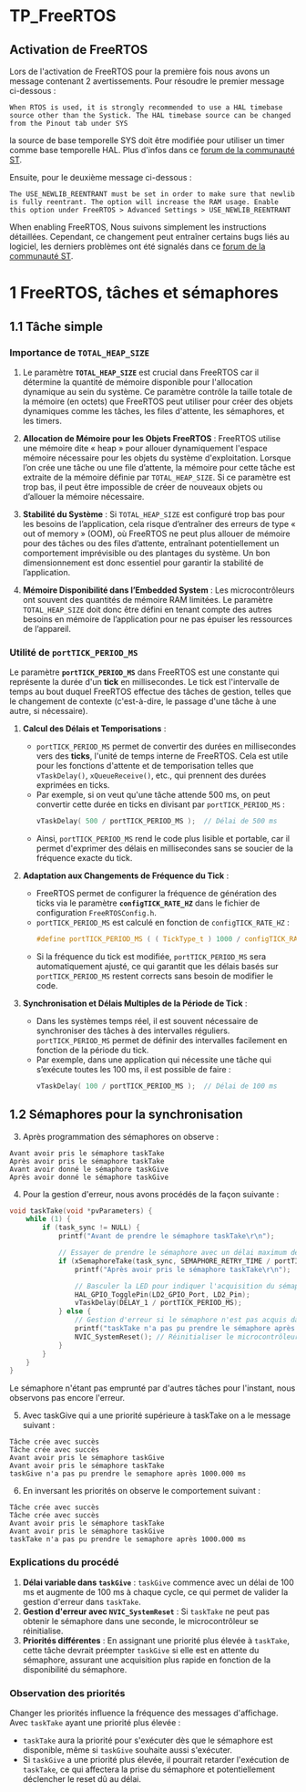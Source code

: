 # TP_FreeRTOS

## Activation de FreeRTOS

Lors de l'activation de FreeRTOS pour la première fois nous avons un message contenant 2 avertissements. Pour résoudre le premier message ci-dessous :
```
When RTOS is used, it is strongly recommended to use a HAL timebase source other than the Systick. The HAL timebase source can be changed from the Pinout tab under SYS
```
la source de base temporelle SYS doit être modifiée pour utiliser un timer comme base temporelle HAL. Plus d'infos dans ce [forum de la communauté ST](https://community.st.com/t5/stm32-mcus-products/cubemx-freertos-gt-using-systick/td-p/412607).

Ensuite, pour le deuxième message ci-dessous :
```
The USE_NEWLIB_REENTRANT must be set in order to make sure that newlib is fully reentrant. The option will increase the RAM usage. Enable this option under FreeRTOS > Advanced Settings > USE_NEWLIB_REENTRANT
```
When enabling FreeRTOS, Nous suivons simplement les instructions détaillées. Cependant, ce changement peut entraîner certains bugs liés au logiciel, les derniers problèmes ont été signalés dans ce [forum de la communauté ST](https://community.st.com/t5/stm32cubemx-mcus/cubeide-1-9-0-freertos-advanced-settings-gt-use-newlib-reentrant/td-p/127513).

# 1 FreeRTOS, tâches et sémaphores
## 1.1 Tâche simple

### Importance de `TOTAL_HEAP_SIZE`

1. Le paramètre **`TOTAL_HEAP_SIZE`** est crucial dans FreeRTOS car il détermine la quantité de mémoire disponible pour l'allocation dynamique au sein du système. Ce paramètre contrôle la taille totale de la mémoire (en octets) que FreeRTOS peut utiliser pour créer des objets dynamiques comme les tâches, les files d'attente, les sémaphores, et les timers.

1. **Allocation de Mémoire pour les Objets FreeRTOS** : FreeRTOS utilise une mémoire dite « heap » pour allouer dynamiquement l'espace mémoire nécessaire pour les objets du système d'exploitation. Lorsque l’on crée une tâche ou une file d’attente, la mémoire pour cette tâche est extraite de la mémoire définie par `TOTAL_HEAP_SIZE`. Si ce paramètre est trop bas, il peut être impossible de créer de nouveaux objets ou d’allouer la mémoire nécessaire.

2. **Stabilité du Système** : Si `TOTAL_HEAP_SIZE` est configuré trop bas pour les besoins de l’application, cela risque d’entraîner des erreurs de type « out of memory » (OOM), où FreeRTOS ne peut plus allouer de mémoire pour des tâches ou des files d’attente, entraînant potentiellement un comportement imprévisible ou des plantages du système. Un bon dimensionnement est donc essentiel pour garantir la stabilité de l’application.

3. **Mémoire Disponibilité dans l’Embedded System** : Les microcontrôleurs ont souvent des quantités de mémoire RAM limitées. Le paramètre `TOTAL_HEAP_SIZE` doit donc être défini en tenant compte des autres besoins en mémoire de l’application pour ne pas épuiser les ressources de l’appareil.

### Utilité de `portTICK_PERIOD_MS`

Le paramètre **`portTICK_PERIOD_MS`** dans FreeRTOS est une constante qui représente la durée d'un **tick** en millisecondes. Le tick est l'intervalle de temps au bout duquel FreeRTOS effectue des tâches de gestion, telles que le changement de contexte (c'est-à-dire, le passage d'une tâche à une autre, si nécessaire). 

1. **Calcul des Délais et Temporisations** : 
   - `portTICK_PERIOD_MS` permet de convertir des durées en millisecondes vers des **ticks**, l'unité de temps interne de FreeRTOS. Cela est utile pour les fonctions d'attente et de temporisation telles que `vTaskDelay()`, `xQueueReceive()`, etc., qui prennent des durées exprimées en ticks.
   - Par exemple, si on veut qu'une tâche attende 500 ms, on peut convertir cette durée en ticks en divisant par `portTICK_PERIOD_MS` :
     ```c
     vTaskDelay( 500 / portTICK_PERIOD_MS );  // Délai de 500 ms
     ```
   - Ainsi, `portTICK_PERIOD_MS` rend le code plus lisible et portable, car il permet d'exprimer des délais en millisecondes sans se soucier de la fréquence exacte du tick.

2. **Adaptation aux Changements de Fréquence du Tick** :
   - FreeRTOS permet de configurer la fréquence de génération des ticks via le paramètre **`configTICK_RATE_HZ`** dans le fichier de configuration `FreeRTOSConfig.h`.
   - `portTICK_PERIOD_MS` est calculé en fonction de `configTICK_RATE_HZ` :
     ```c
     #define portTICK_PERIOD_MS ( ( TickType_t ) 1000 / configTICK_RATE_HZ )
     ```
   - Si la fréquence du tick est modifiée, `portTICK_PERIOD_MS` sera automatiquement ajusté, ce qui garantit que les délais basés sur `portTICK_PERIOD_MS` restent corrects sans besoin de modifier le code.

3. **Synchronisation et Délais Multiples de la Période de Tick** :
   - Dans les systèmes temps réel, il est souvent nécessaire de synchroniser des tâches à des intervalles réguliers. `portTICK_PERIOD_MS` permet de définir des intervalles facilement en fonction de la période du tick.
   - Par exemple, dans une application qui nécessite une tâche qui s’exécute toutes les 100 ms, il est possible de faire :
     ```c
     vTaskDelay( 100 / portTICK_PERIOD_MS );  // Délai de 100 ms
     ```

## 1.2 Sémaphores pour la synchronisation
3. Après programmation des sémaphores on observe :
```
Avant avoir pris le sémaphore taskTake
Après avoir pris le sémaphore taskTake
Avant avoir donné le sémaphore taskGive
Après avoir donné le sémaphore taskGive
``` 

4. Pour la gestion d'erreur, nous avons procédés de la façon suivante :
```c
void taskTake(void *pvParameters) {
    while (1) {
        if (task_sync != NULL) {
            printf("Avant de prendre le sémaphore taskTake\r\n");

            // Essayer de prendre le sémaphore avec un délai maximum de 1 seconde
            if (xSemaphoreTake(task_sync, SEMAPHORE_RETRY_TIME / portTICK_PERIOD_MS) == pdTRUE) {
                printf("Après avoir pris le sémaphore taskTake\r\n");

                // Basculer la LED pour indiquer l'acquisition du sémaphore
                HAL_GPIO_TogglePin(LD2_GPIO_Port, LD2_Pin);
                vTaskDelay(DELAY_1 / portTICK_PERIOD_MS);
            } else {
                // Gestion d'erreur si le sémaphore n'est pas acquis dans le délai spécifié
                printf("taskTake n'a pas pu prendre le sémaphore après %.3f ms. Resetting...\r\n", (float)SEMAPHORE_RETRY_TIME);
                NVIC_SystemReset(); // Réinitialiser le microcontrôleur
            }
        }
    }
}
```
Le sémaphore n'étant pas emprunté par d'autres tâches pour l'instant, nous observons pas encore l'erreur.

5. Avec taskGive qui a une priorité supérieure à taskTake on a le message suivant :
```
Tâche crée avec succès                                                          
Tâche crée avec succès                                                          
Avant avoir pris le sémaphore taskGive                                          
Avant avoir pris le sémaphore taskTake                                          
taskGive n'a pas pu prendre le semaphore après 1000.000 ms
```
  
6. En inversant les priorités on observe le comportement suivant :
```
Tâche crée avec succès                                                          
Tâche crée avec succès                                                          
Avant avoir pris le sémaphore taskTake                                          
Avant avoir pris le sémaphore taskGive                                          
taskTake n'a pas pu prendre le semaphore après 1000.000 ms
```

### Explications du procédé
1. **Délai variable dans `taskGive`** : `taskGive` commence avec un délai de 100 ms et augmente de 100 ms à chaque cycle, ce qui permet de valider la gestion d'erreur dans `taskTake`.
2. **Gestion d'erreur avec `NVIC_SystemReset`** : Si `taskTake` ne peut pas obtenir le sémaphore dans une seconde, le microcontrôleur se réinitialise.
3. **Priorités différentes** : En assignant une priorité plus élevée à `taskTake`, cette tâche devrait préempter `taskGive` si elle est en attente du sémaphore, assurant une acquisition plus rapide en fonction de la disponibilité du sémaphore.

### Observation des priorités
Changer les priorités influence la fréquence des messages d'affichage. Avec `taskTake` ayant une priorité plus élevée :
- `taskTake` aura la priorité pour s'exécuter dès que le sémaphore est disponible, même si `taskGive` souhaite aussi s'exécuter.
- Si `taskGive` a une priorité plus élevée, il pourrait retarder l'exécution de `taskTake`, ce qui affectera la prise du sémaphore et potentiellement déclencher le reset dû au délai.

